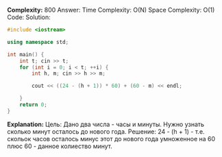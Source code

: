 **Complexity:** 800
Answer:
	Time Complexity: O(N)
	Space Complexity: O(1)
Code:
Solution:
```cpp
#include <iostream>

using namespace std;

int main() {
    int t; cin >> t;
    for (int i = 0; i < t; ++i) {
        int h, m; cin >> h >> m;

        cout << ((24 - (h + 1)) * 60) + (60 - m) << endl;

    }
    return 0;
}
```
**Explanation:**
	Цель: Дано два числа - часы и минуты. Нужно узнать сколько минут осталось до нового года.
	Решение: 24 - (h + 1) - т.е. скольок часов осталось минус этот до нового года умноженное на 60 плюс 60 - данное колиество минут.